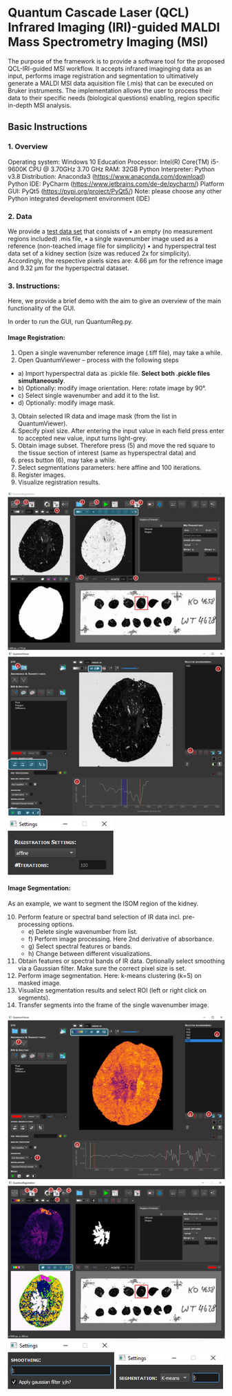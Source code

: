 # Quantum Cascade Laser (QCL) Infrared Imaging (IRI)-guided MALDI Mass Spectrometry Imaging (MSI)

The purpose of the framework is to provide a software tool for the proposed QCL-IRI-guided MSI workflow. 
It accepts infrared imaginging data as an input, performs image registration and segmentation to ultimatively generate a MALDI MSI data aquisition file (.mis) that can be executed on Bruker instruments. 
The implementation allows the user to process their data to their specific needs (biological questions) enabling, region specific in-depth MSI analysis.

## Basic Instructions

### 1. Overview

Operating system: Windows 10 Education
Processor: Intel(R) Core(TM) i5-9600K CPU @ 3.70GHz   3.70 GHz
RAM: 32GB
Python Interpreter: Python v3.8 
Distribution: Anaconda3 (https://www.anaconda.com/download)
Python IDE: PyCharm (https://www.jetbrains.com/de-de/pycharm/)
Platform GUI: PyQt5 (https://pypi.org/project/PyQt5/)
Note: please choose any other Python integrated development environment (IDE)

### 2. Data
We provide a [test data set](https://figshare.com/s/6af0358f6b691eb9caaa) that consists of 
•	an empty (no measurement regions included) .mis file,
•	a single wavenumber image used as a reference (non-teached image file for simplicity)
•	and hyperspectral test data set of a kidney section (size was reduced 2x for simplicity).
Accordingly, the respective pixels sizes are: 4.66 µm for the refrence image and 9.32 µm for the hyperspectral dataset.

### 3. Instructions:
Here, we provide a brief demo with the aim to give an overview of the main functionality of the GUI.

In order to run the GUI, run QuantumReg.py.

#### Image Registration:
1)	Open a single wavenumber reference image (.tiff file), may take a while.
2)	Open QuantumViewer – process with the following steps
- a)	Import hyperspectral data as .pickle file. **Select both .pickle files simultaneously**.
- b)	Optionally: modify image orientation. Here: rotate image by 90°.
- c)	Select single wavenumber and add it to the list.
- d) 	Optionally: modify image mask.
3)	Obtain selected IR data and image mask (from the list in QuantumViewer).
4)	Specify pixel size. After entering the input value in each field press enter to accepted new value, input turns light-grey.
5)	Obtain image subset. Therefore press (5) and move the red square to the tissue section of interest (same as hyperspectral data) and
6)	press button (6), may take a while.
7)	Select segmentations parameters: here affine and 100 iterations.
8)	Register images.
9)	Visualize registration results.

![QuantumRegistration window](./images/quantumReg1.png)
![QuantumViewer window](./images/quantumViewer1.png)
![Registration settings](./images/RegSettings.png)

#### Image Segmentation:
As an example, we want to segment the ISOM region of the kidney.

10)	Perform feature or spectral band selection of IR data incl. pre-processing options.
    - e)	Delete single wavenumber from list.
    - f)	Perform image processing. Here 2nd derivative of absorbance.
    - g)	Select spectral features or bands. 
    - h)	Change between different visualizations.
11)	Obtain features or spectral bands of IR data. Optionally select smoothing via a Gaussian filter. Make sure the correct pixel size is set.
12)	Perform image segmentation. Here: k-means clustering (k=5) on masked image. 
13)	Visualize  segmentation results and select ROI (left or right click on segments).
14)	Transfer segments into the frame of the single wavenumber image.

![QuantumViewer window 2](./images/quantumViewer2.png)
![QuantumRegistration window 2](./images/quantumReg2.png)
![Smoothing settings](./images/smoothingSettings.png)
![Segmentation settings](./images/segSettings.png)

